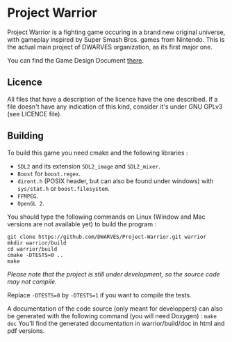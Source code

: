 # Project Warrior

Project Warrior is a fighting game occuring in a brand new original universe, with gameplay inspired by Super Smash Bros. games from Nintendo.
This is the actual main project of DWARVES organization, as its first major one.

You can find the Game Design Document [there](https://github.com/DWARVES/Warrior-GDD).

## Licence

All files that have a description of the licence have the one described. If a file doesn't have any indication of this kind, consider it's under GNU GPLv3 (see LICENCE file).

## Building

To build this game you need cmake and the following libraries :
 - `SDL2` and its extension `SDL2_image` and `SDL2_mixer`.
 - `Boost` for `boost.regex`.
 - `dirent.h` (POSIX header, but can also be found under windows) with `sys/stat.h` or `boost.filesystem`.
 - `FFMPEG`.
 - `OpenGL 2`.

You should type the following commands on Linux (Window and Mac versions are not available yet) to build the program :
```
git clone https://github.com/DWARVES/Project-Warrior.git warrior
mkdir warrior/build
cd warrior/build
cmake -DTESTS=0 ..
make
```

*Please note that the project is still under development, so the source code may not compile.*

Replace `-DTESTS=0` by `-DTESTS=1` if you want to compile the tests.

A documentation of the code source (only meant for developpers) can also be generated with the following command (you will need Doxygen) : `make doc` You'll find the generated documentation in warrior/build/doc in html and pdf versions.

